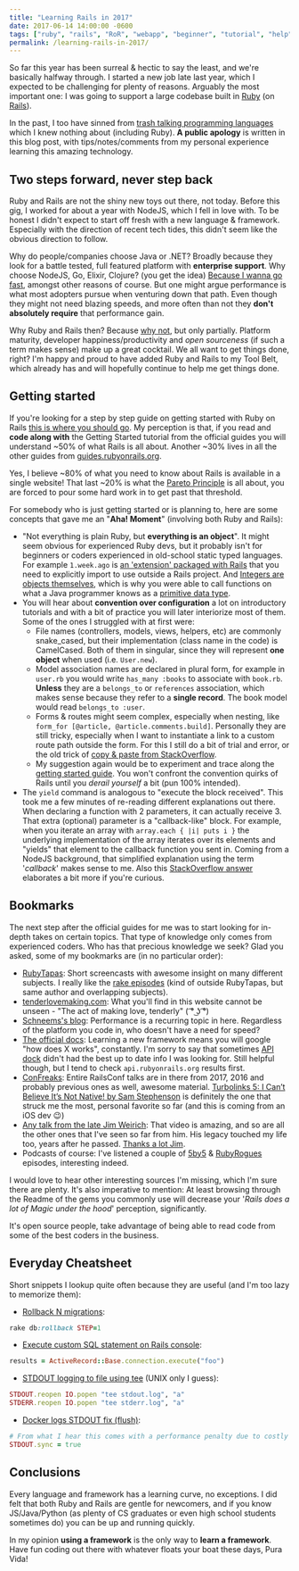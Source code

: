```yaml
---
title: "Learning Rails in 2017"
date: 2017-06-14 14:00:00 -0600
tags: ["ruby", "rails", "RoR", "webapp", "beginner", "tutorial", "help", "introduction"]
permalink: /learning-rails-in-2017/
---
```


So far this year has been surreal & hectic to say the least, and we're basically halfway through. I started a new job late last year, which I expected to be challenging for plenty of reasons. Arguably the most important one: I was going to support a large codebase built in [Ruby](http://ruby-doc.org/) (on [Rails](http://rubyonrails.org/)).

In the past, I too have sinned from [trash talking programming languages](https://www.xkcd.com/1312/) which I knew nothing about (including Ruby). __A public apology__ is written in this blog post, with tips/notes/comments from my personal experience learning this amazing technology.

## Two steps forward, never step back

Ruby and Rails are not the shiny new toys out there, not today. Before this gig, I worked for about a year with NodeJS, which I fell in love with. To be honest I didn't expect to start off fresh with a new language & framework. Especially with the direction of recent tech tides, this didn't seem like the obvious direction to follow.

Why do people/companies choose Java or .NET? Broadly because they look for a battle tested, full featured platform with __enterprise support__. Why choose NodeJS, Go, Elixir, Clojure? (you get the idea) [Because I wanna go fast](https://www.youtube.com/watch?v=riBA-FsJJmY), amongst other reasons of course. But one might argue performance is what most adopters pursue when venturing down that path. Even though they might not need blazing speeds, and more often than not they __don't absolutely require__ that performance gain.

Why Ruby and Rails then? Because [why not](http://i1.kym-cdn.com/entries/icons/facebook/000/007/786/why-not-meme.jpg), but only partially. Platform maturity, developer happiness/productivity and _open sourceness_ (if such a term makes sense) make up a great cocktail. We all want to get things done, right? I'm happy and proud to have added Ruby and Rails to my Tool Belt, which already has and will hopefully continue to help me get things done.

## Getting started

If you're looking for a step by step guide on getting started with Ruby on Rails [this is where you should go](http://guides.rubyonrails.org/getting_started.html). My perception is that, if you read and __code along with__ the Getting Started tutorial from the official guides you will understand ~50% of what Rails is all about. Another ~30% lives in all the other guides from [guides.rubyonrails.org](http://guides.rubyonrails.org).

Yes, I believe ~80% of what you need to know about Rails is available in a single website! That last ~20% is what the [Pareto Principle](https://en.wikipedia.org/wiki/Pareto_principle) is all about, you are forced to pour some hard work in to get past that threshold.

For somebody who is just getting started or is planning to, here are some concepts that gave me an "__Aha! Moment__" (involving both Ruby and Rails):

- "Not everything is plain Ruby, but __everything is an object__". It might seem obvious for experienced Ruby devs, but it probably isn't for beginners or coders experienced in old-school static typed languages. For example `1.week.ago` is [an 'extension' packaged with Rails](https://rubygems.org/gems/activesupport/) that you need to explicitly import to use outside a Rails project. And [Integers are objects themselves](http://ruby-doc.org/docs/ruby-doc-bundle/Tutorial/part_01/objects.html), which is why you were able to call functions on what a Java programmer knows as a [primitive data type](https://stackoverflow.com/a/10430634/3462026).
- You will hear about __convention over configuration__ a lot on introductory tutorials and with a bit of practice you will later interiorize most of them. Some of the ones I struggled with at first were:
  - File names (controllers, models, views, helpers, etc) are commonly snake_cased, but their implementation (class name in the code) is CamelCased. Both of them in singular, since they will represent __one object__ when used (i.e. `User.new`).
  - Model association names are declared in plural form, for example in `user.rb` you would write `has_many :books` to associate with `book.rb`. __Unless__ they are a `belongs_to` or `references` association, which makes sense because they refer to a __single record__. The book model would read `belongs_to :user`.
  - Forms & routes might seem complex, especially when nesting, like `form_for [@article, @article.comments.build]`. Personally they are still tricky, especially when I want to instantiate a link to a custom route path outside the form. For this I still do a bit of trial and error, or the old trick of [copy & paste from StackOverflow](https://twitter.com/thepracticaldev/status/705825638851149824).
  - My suggestion again would be to experiment and trace along the [getting started guide](http://guides.rubyonrails.org/getting_started.html). You won't confront the convention quirks of Rails until you _derail yourself_ a bit (pun 100% intended).
- The `yield` command is analogous to "execute the block received". This took me a few minutes of re-reading different explanations out there. When declaring a function with 2 parameters, it can actually receive 3. That extra (optional) parameter is a "callback-like" block. For example, when you iterate an array with `array.each { |i| puts i }` the underlying implementation of the array iterates over its elements and "yields" that element to the callback function you sent in. Coming from a NodeJS background, that simplified explanation using the term '_callback_' makes sense to me. Also this [StackOverflow answer](https://stackoverflow.com/a/3066939/3462026) elaborates a bit more if you're curious.

## Bookmarks

The next step after the official guides for me was to start looking for in-depth takes on certain topics. That type of knowledge only comes from experienced coders. Who has that precious knowledge we seek? Glad you asked, some of my bookmarks are (in no particular order):
- [RubyTapas](https://www.rubytapas.com/): Short screencasts with awesome insight on many different subjects. I really like the [rake episodes](http://www.virtuouscode.com/2014/04/30/learn-advanced-rake-in-7-episodes/) (kind of outside RubyTapas, but same author and overlapping subjects).
- [tenderlovemaking.com](http://tenderlovemaking.com/): What you'll find in this website cannot be unseen - "The act of making love, tenderly" ( ͡° ͜ʖ ͡°)
- [Schneems's blog](https://schneems.com/): Performance is a recurring topic in here. Regardless of the platform you code in, who doesn't have a need for speed?
- [The official docs](http://api.rubyonrails.org/): Learning a new framework means you will google "how does X works", constantly. I'm sorry to say that sometimes [API dock](https://apidock.com/rails) didn't had the best up to date info I was looking for. Still helpful though, but I tend to check `api.rubyonrails.org` results first.
- [ConFreaks](https://www.youtube.com/user/Confreaks/playlists): Entire RailsConf talks are in there from 2017, 2016 and probably previous ones as well, awesome material. [Turbolinks 5: I Can’t Believe It’s Not Native! by Sam Stephenson](https://www.youtube.com/watch?v=SWEts0rlezA) is definitely the one that struck me the most, personal favorite so far (and this is coming from an iOS dev :wink:)
- [Any talk from the late Jim Weirich](https://www.youtube.com/watch?v=0D3KfnbTdWw): That video is amazing, and so are all the other ones that I've seen so far from him. His legacy touched my life too, years after he passed. [Thanks a lot Jim](https://github.com/jimweirich/wyriki/commit/d28fac7f18aeacb00d8ad3460a0a5a901617c2d4).
- Podcasts of course: I've listened a couple of [5by5](http://5by5.tv/rubyonrails) & [RubyRogues](https://devchat.tv/ruby-rogues) episodes, interesting indeed.

I would love to hear other interesting sources I'm missing, which I'm sure there are plenty. It's also imperative to mention: At least browsing through the Readme of the gems you commonly use will decrease your '_Rails does a lot of Magic under the hood_' perception, significantly.

It's open source people, take advantage of being able to read code from some of the best coders in the business.

## Everyday Cheatsheet

Short snippets I lookup quite often because they are useful (and I'm too lazy to memorize them):

- [Rollback N migrations](https://stackoverflow.com/questions/3647685/how-to-rollback-a-specific-migration/3647820#3647820):
```ruby
rake db:rollback STEP=1
```
- [Execute custom SQL statement on Rails console](https://stackoverflow.com/questions/22752777/how-do-you-manually-execute-sql-commands-in-ruby-on-rails-using-nuodb/30474027#30474027):
```ruby
results = ActiveRecord::Base.connection.execute("foo")
```
- [STDOUT logging to file using tee](https://stackoverflow.com/a/12350076/3462026) (UNIX only I guess):
```ruby
STDOUT.reopen IO.popen "tee stdout.log", "a"
STDERR.reopen IO.popen "tee stderr.log", "a"
```
- [Docker logs STDOUT fix (flush)](https://stackoverflow.com/a/29998780/3462026):
```ruby
# From what I hear this comes with a performance penalty due to costly I/O
STDOUT.sync = true
```

## Conclusions

Every language and framework has a learning curve, no exceptions. I did felt that both Ruby and Rails are gentle for newcomers, and if you know JS/Java/Python (as plenty of CS graduates or even high school students sometimes do) you can be up and running quickly.

In my opinion __using a framework__ is the only way to __learn a framework__. Have fun coding out there with whatever floats your boat these days, Pura Vida!
